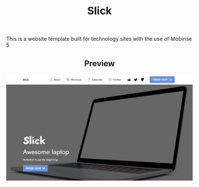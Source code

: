 <div align=center><h1>Slick</h1></div>

<br>

This is a website template built for technology sites with the use of Mobirise 5

<div align=center><h2>Preview</h2></div>

![](preview/Slick.jpg)
